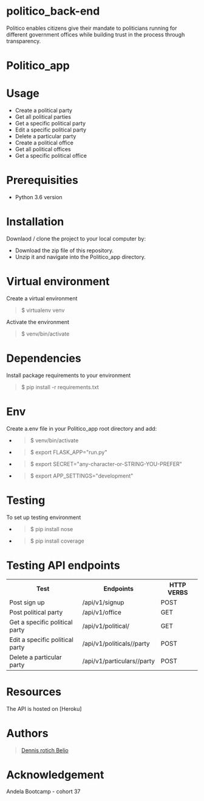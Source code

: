 # politico_back-end
Politico enables citizens give their mandate to politicians running for different government offices while building trust in the process through transparency.
# Politico_app    


# Usage

- Create a political party
- Get all political parties
- Get a specific political party
- Edit a specific political party
- Delete a particular party
- Create a political office
- Get all political offices
- Get a specific political office

# Prerequisities
  - Python 3.6 version
 
# Installation
Downlaod / clone the project to your local computer by:

- Download the zip file of this repository.
- Unzip it and navigate into the Politico_app directory.

# Virtual environment
Create a virtual environment
> $ virtualenv venv

Activate the environment

> $ venv/bin/activate 

# Dependencies
Install package requirements to your environment
>$ pip install -r requirements.txt 

# Env
Create a.env file in your Politico_app root directory and add:

- >$ venv/bin/activate
- >$ export FLASK_APP="run.py"
- >$ export SECRET="any-character-or-STRING-YOU-PREFER"
- >$ export APP_SETTINGS="development"

# Testing
To set up testing environment
- >$ pip install nose
- >$ pip install coverage

# Testing API endpoints
<table> 
<tr>
<th>Test</th>
<th>Endpoints</th>
<th>HTTP VERBS</th>
</tr>
<tr>
<td>Post sign up</td>
<td>/api/v1/signup</td>
<td>POST</td>
</tr>
<tr>
<td>Post political party</td>
<td>/api/v1/office</td>
<td>GET</td>
</tr>
<tr>
<td>Get a specific political party</td>
<td>/api/v1/political/<party_id></td>
<td>GET</td>
</tr>
<tr>
<td>Edit a specific political party </td>
<td>/api/v1/politicals/<paty_id>/party</td>
<td>POST</td>
</tr>
<td>Delete a particular party </td>
<td>/api/v1/particulars/<paty_id>/party</td>
<td>POST</td>
</tr>
</table>

# Resources
The API is hosted on [Heroku]

# Authors
> [Dennis rotich Belio](https://github.com/belio39)

# Acknowledgement
Andela Bootcamp - cohort 37
